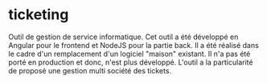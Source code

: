 # ticketing
Outil de gestion de service informatique. Cet outil a été développé en Angular pour le frontend et NodeJS pour la partie back. 
Il a été réalisé dans le cadre d'un remplacement d'un logiciel "maison" existant. Il n'a pas été porté en production et donc, n'est plus développé.
L'outil a la particularité de proposé une gestion multi société des tickets.
